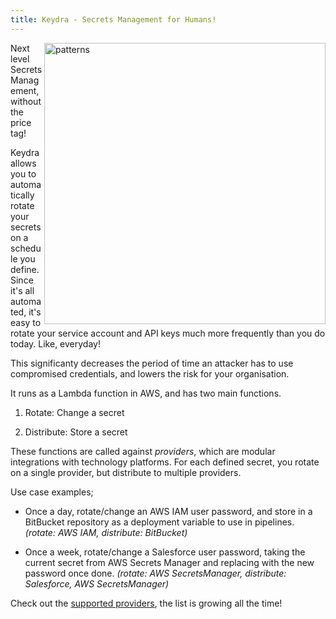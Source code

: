 ```yaml
---
title: Keydra - Secrets Management for Humans!
---
```

<img src="/keydra/media/keydra-transparent.png" alt="patterns" width="450" align="right" />

Next level Secrets Management, without the price tag!

Keydra allows you to automatically rotate your secrets on a schedule you define. Since it's all automated, it's easy to rotate your service account and API keys much more frequently than you do today. Like, everyday!

This significanty decreases the period of time an attacker has to use compromised credentials, and lowers the risk for your organisation.

It runs as a Lambda function in AWS, and has two main functions.

1.  Rotate: Change a secret 

2.  Distribute: Store a secret 

These functions are called against *providers*, which are modular integrations with technology platforms. For each defined secret, you rotate on a single provider, but distribute to multiple providers.

Use case examples;

- Once a day, rotate/change an AWS IAM user password, and store in a BitBucket repository as a deployment variable to use in pipelines. *(rotate: AWS IAM, distribute: BitBucket)*

- Once a week, rotate/change a Salesforce user password, taking the current secret from AWS Secrets Manager and replacing with the new password once done. *(rotate: AWS SecretsManager, distribute: Salesforce, AWS SecretsManager)*

Check out the [supported providers](providers), the list is growing all the time!
